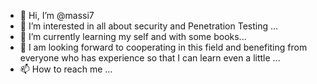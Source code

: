 - 👋 Hi, I’m @massi7
- 👀 I’m interested in all about security and Penetration Testing   ...
- 🌱 I’m currently learning my self and with some books...
- 💞️ I am looking forward to cooperating in this field and benefiting from everyone who has experience so that I can learn even a little ...
- 📫 How to reach me ...

<!---
massi7/massi7 is a ✨ special ✨ repository because its `README.md` (this file) appears on your GitHub profile.
You can click the Preview link to take a look at your changes.
--->
